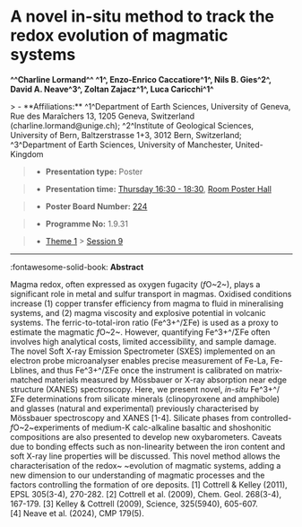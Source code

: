# A novel in-situ method to track the redox evolution of magmatic systems

**^^Charline Lormand^^ ^1^, Enzo-Enrico Caccatiore^1^, Nils B. Gies^2^, David A. Neave^3^, Zoltan Zajacz^1^, Luca Caricchi^1^**

<!-- more -->> - **Affiliations:** ^1^Department of Earth Sciences, University of Geneva, Rue des Maraîchers 13, 1205 Geneva, Switzerland (charline.lormand@unige.ch); ^2^Institute of Geological Sciences, University of Bern, Baltzerstrasse 1+3, 3012 Bern, Switzerland; ^3^Department of Earth Sciences, University of Manchester, United-Kingdom 

> - **Presentation type:** Poster

> - **Presentation time:** [Thursday 16:30 - 18:30](../sessions_comparison.md#__tabbed_3_6), [Room Poster Hall](../maps_venue.md#__tabbed_1_1)

> - **Poster Board Number:** [224](../map_poster_boards.md#thursday)

> - **Programme No:** 1.9.31

> - [Theme 1](../theme1.md) > [Session 9](../sessions/session-1-9.md)

--- 

:fontawesome-solid-book: **Abstract**

Magma redox, often expressed as oxygen fugacity (*f*O~2~), plays a significant role in metal and sulfur transport in magmas. Oxidised conditions increase (1) copper transfer efficiency from magma to fluid in mineralising systems, and (2) magma viscosity and explosive potential in volcanic systems. The ferric-to-total-iron ratio (Fe^3+^/ΣFe) is used as a proxy to estimate the magmatic *f*O~2~. However, quantifying Fe^3+^/ΣFe often involves high analytical costs, limited accessibility, and sample damage. The novel Soft X-ray Emission Spectrometer (SXES) implemented on an electron probe microanalyser enables precise measurement of Fe-La, Fe-Lblines, and thus Fe^3+^/ΣFe once the instrument is calibrated on matrix-matched materials measured by Mössbauer or X-ray absorption near edge structure (XANES) spectroscopy.
Here, we present novel, *in-situ* Fe^3+^/ΣFe determinations from silicate minerals (clinopyroxene and amphibole) and glasses (natural and experimental) previously characterised by Mössbauer spectroscopy and XANES [1-4]. Silicate phases from controlled-*f*O~2~experiments of medium-K calc-alkaline basaltic and shoshonitic compositions are also presented to develop new oxybarometers. Caveats due to bonding effects such as non-linearity between the iron content and soft X-ray line properties will be discussed. This novel method allows the characterisation of the redox~ ~evolution of magmatic systems, adding a new dimension to our understanding of magmatic processes and the factors controlling the formation of ore deposits.
[1] Cottrell & Kelley (2011), EPSL 305(3-4), 270-282. [2] Cottrell et al. (2009), Chem. Geol. 268(3-4), 167-179. [3] Kelley & Cottrell (2009), Science, 325(5940), 605-607. [4] Neave et al. (2024), CMP 179(5).

